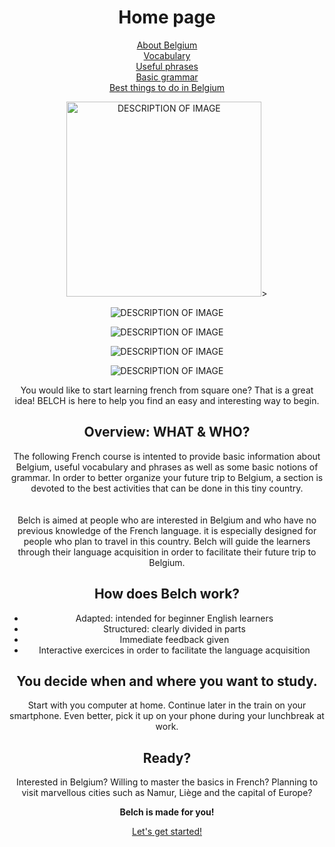 <center> 
<h1>Home page</h1>
<p>
  <a href="page2.html">About Belgium</a> <br>
  <a href="page3.html">Vocabulary</a> <br>
  <a href="page4.html">Useful phrases</a> <br>
  <a href="page5.html">Basic grammar</a> <br>
  <a href="page6.html">Best things to do in Belgium</a> <br>
</p>

<p>
<img src="https://image.flaticon.com/icons/png/512/2028/premium/2028661.png" alt="DESCRIPTION OF IMAGE" style="width:312px;height:312px;">>
</p>

<p>
<img src="https://image.flaticon.com/icons/png/512/1623/1623343.png" alt="DESCRIPTION OF IMAGE" >
</p>


<p>
<img src="https://image.flaticon.com/icons/png/512/1126/1126453.png"
alt="DESCRIPTION OF IMAGE" >
</p>

<p>
<img src="https://image.flaticon.com/icons/png/512/761/761505.png"
alt="DESCRIPTION OF IMAGE" >
</p>

<p>
<img src="https://image.flaticon.com/icons/png/512/326/326731.png"
alt="DESCRIPTION OF IMAGE" >
</p>

<p> 
You would like to start learning french from square one? That is a great idea! BELCH is here to help you find an easy and interesting way to begin. <br>

<h2> Overview: WHAT & WHO?</h2>

The following French course is intented to provide basic information about Belgium, useful vocabulary and phrases as well as some basic notions of grammar. In order to better organize your future trip to Belgium, a section is devoted to the best activities that can be done in this tiny country. <br>
<br>
<br>
Belch is aimed at people who are interested in Belgium and who have no previous knowledge of the French language. it is especially designed for people who plan to travel in this country. Belch will guide the learners through their language acquisition in order to facilitate their future trip to Belgium. 
</p>



<p>
<h2>How does Belch work?</h2>
<ul>
  <li>Adapted: intended for beginner English learners</li>
  <li>Structured: clearly divided in parts</li>
  <li>Immediate feedback given</li>
  <li>Interactive exercices in order to facilitate the language acquisition</li>
  </ul>
</p>         


<p>
<h2> You decide when and where you want to study.</h2>
Start with you computer at home. Continue later in the train on your smartphone. Even better, pick it up on your phone during your lunchbreak at work. 
</p>

<p>
<h2> Ready?</h2>
Interested in Belgium? Willing to master the basics in French? Planning to visit marvellous cities such as Namur, Liège and the capital of Europe? <br>
</p>


<p> 
<strong>Belch is made for you!</strong> <br> 
</p>

<p>
<a href="https://camillefrancq.github.io/sml5202-final-francq/page2.html"> Let's get started! </a>
</p>
</center>




